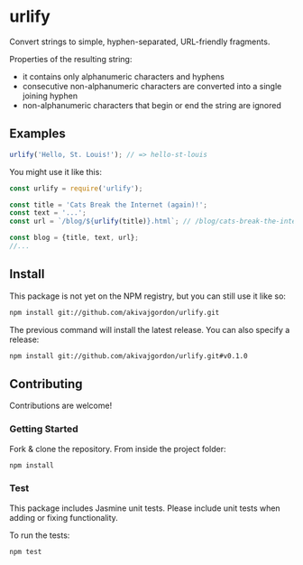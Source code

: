# urlify
Convert strings to simple, hyphen-separated, URL-friendly fragments.

Properties of the resulting string:

* it contains only alphanumeric characters and hyphens
* consecutive non-alphanumeric characters are converted into a single joining hyphen
* non-alphanumeric characters that begin or end the string are ignored

## Examples

```js
urlify('Hello, St. Louis!'); // => hello-st-louis
```

You might use it like this:

```js
const urlify = require('urlify');

const title = 'Cats Break the Internet (again)!';
const text = '...';
const url = `/blog/${urlify(title)}.html`; // /blog/cats-break-the-internet-again.html

const blog = {title, text, url};
//...
```

## Install
This package is not yet on the NPM registry, but you can still use it like so:

```sh
npm install git://github.com/akivajgordon/urlify.git
```

The previous command will install the latest release. You can also specify a release:

```sh
npm install git://github.com/akivajgordon/urlify.git#v0.1.0
```

## Contributing
Contributions are welcome!

### Getting Started

Fork & clone the repository. From inside the project folder:
```sh
npm install
```

### Test

This package includes Jasmine unit tests. Please include unit tests when adding or fixing functionality.

To run the tests:

```sh
npm test
```
